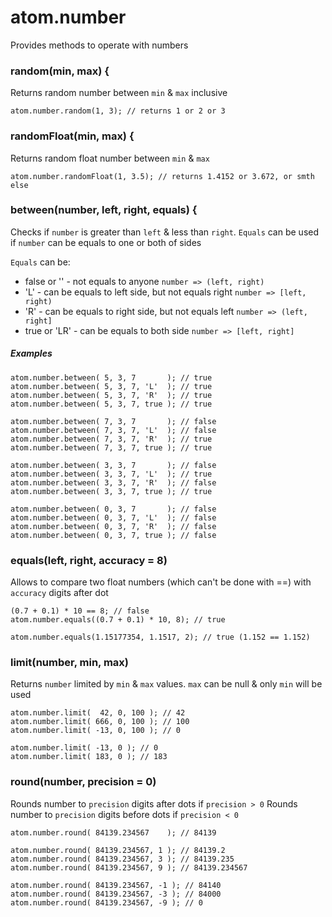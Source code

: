 atom.number
===========

Provides methods to operate with numbers

### random(min, max) {
Returns random number between `min` & `max` inclusive

	atom.number.random(1, 3); // returns 1 or 2 or 3

### randomFloat(min, max) {
Returns random float number between `min` & `max`

	atom.number.randomFloat(1, 3.5); // returns 1.4152 or 3.672, or smth else

### between(number, left, right, equals) {

Checks if `number` is greater than `left` & less than `right`. 
`Equals` can be used if `number` can be equals to one or both of sides

`Equals` can be:
* false or '' - not equals to anyone `number => (left, right)`
* 'L' - can be equals to left side, but not equals right `number => [left, right)` 
* 'R' - can be equals to right side, but not equals left `number => (left, right]` 
* true or 'LR' - can be equals to both side `number => [left, right]` 

##### Examples

	atom.number.between( 5, 3, 7       ); // true
	atom.number.between( 5, 3, 7, 'L'  ); // true
	atom.number.between( 5, 3, 7, 'R'  ); // true
	atom.number.between( 5, 3, 7, true ); // true
	
	atom.number.between( 7, 3, 7       ); // false
	atom.number.between( 7, 3, 7, 'L'  ); // false
	atom.number.between( 7, 3, 7, 'R'  ); // true
	atom.number.between( 7, 3, 7, true ); // true
	
	atom.number.between( 3, 3, 7       ); // false
	atom.number.between( 3, 3, 7, 'L'  ); // true
	atom.number.between( 3, 3, 7, 'R'  ); // false
	atom.number.between( 3, 3, 7, true ); // true
	
	atom.number.between( 0, 3, 7       ); // false
	atom.number.between( 0, 3, 7, 'L'  ); // false
	atom.number.between( 0, 3, 7, 'R'  ); // false
	atom.number.between( 0, 3, 7, true ); // false

### equals(left, right, accuracy = 8)

Allows to compare two float numbers (which can't be done with ==) with `accuracy` digits after dot


	(0.7 + 0.1) * 10 == 8; // false
	atom.number.equals((0.7 + 0.1) * 10, 8); // true
	
	atom.number.equals(1.15177354, 1.1517, 2); // true (1.152 == 1.152)

### limit(number, min, max)

Returns `number` limited by `min` & `max` values. `max` can be null & only `min` will be used

	atom.number.limit(  42, 0, 100 ); // 42
	atom.number.limit( 666, 0, 100 ); // 100
	atom.number.limit( -13, 0, 100 ); // 0
	
	atom.number.limit( -13, 0 ); // 0
	atom.number.limit( 183, 0 ); // 183


### round(number, precision = 0)

Rounds number to `precision` digits after dots if `precision > 0`
Rounds number to `precision` digits before dots if `precision < 0`

	
	atom.number.round( 84139.234567    ); // 84139
	
	atom.number.round( 84139.234567, 1 ); // 84139.2
	atom.number.round( 84139.234567, 3 ); // 84139.235
	atom.number.round( 84139.234567, 9 ); // 84139.234567
	
	atom.number.round( 84139.234567, -1 ); // 84140
	atom.number.round( 84139.234567, -3 ); // 84000
	atom.number.round( 84139.234567, -9 ); // 0
	